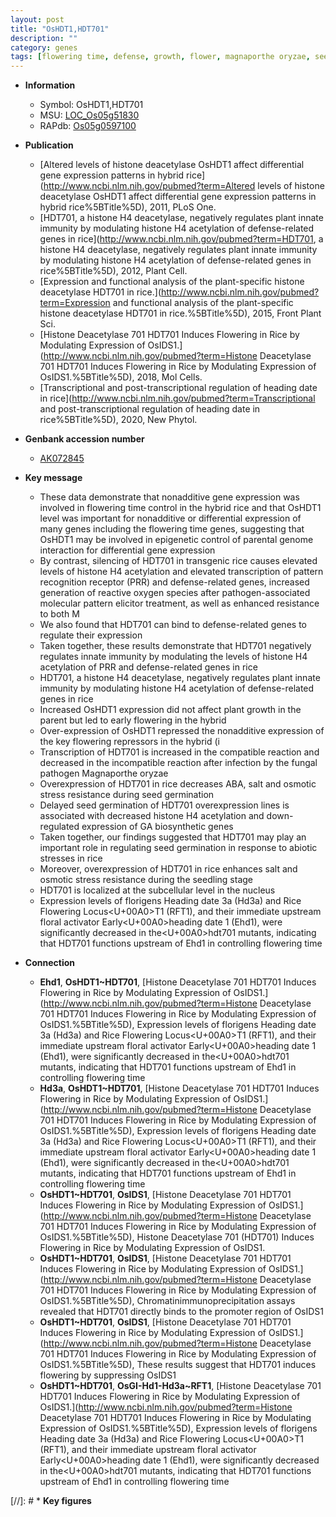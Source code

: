 ```yaml
---
layout: post
title: "OsHDT1,HDT701"
description: ""
category: genes
tags: [flowering time, defense, growth, flower, magnaporthe oryzae, seed, seedling, abiotic stress, salt, seed germination, stress,  ga , GA biosynthetic, GA, nucleus, biotic stress, resistance, floral, heading date]
---
```


* **Information**  
    + Symbol: OsHDT1,HDT701  
    + MSU: [LOC_Os05g51830](http://rice.plantbiology.msu.edu/cgi-bin/ORF_infopage.cgi?orf=LOC_Os05g51830)  
    + RAPdb: [Os05g0597100](http://rapdb.dna.affrc.go.jp/viewer/gbrowse_details/irgsp1?name=Os05g0597100)  

* **Publication**  
    + [Altered levels of histone deacetylase OsHDT1 affect differential gene expression patterns in hybrid rice](http://www.ncbi.nlm.nih.gov/pubmed?term=Altered levels of histone deacetylase OsHDT1 affect differential gene expression patterns in hybrid rice%5BTitle%5D), 2011, PLoS One.
    + [HDT701, a histone H4 deacetylase, negatively regulates plant innate immunity by modulating histone H4 acetylation of defense-related genes in rice](http://www.ncbi.nlm.nih.gov/pubmed?term=HDT701, a histone H4 deacetylase, negatively regulates plant innate immunity by modulating histone H4 acetylation of defense-related genes in rice%5BTitle%5D), 2012, Plant Cell.
    + [Expression and functional analysis of the plant-specific histone deacetylase HDT701 in rice.](http://www.ncbi.nlm.nih.gov/pubmed?term=Expression and functional analysis of the plant-specific histone deacetylase HDT701 in rice.%5BTitle%5D), 2015, Front Plant Sci.
    + [Histone Deacetylase 701 HDT701 Induces Flowering in Rice by Modulating Expression of OsIDS1.](http://www.ncbi.nlm.nih.gov/pubmed?term=Histone Deacetylase 701 HDT701 Induces Flowering in Rice by Modulating Expression of OsIDS1.%5BTitle%5D), 2018, Mol Cells.
    + [Transcriptional and post-transcriptional regulation of heading date in rice](http://www.ncbi.nlm.nih.gov/pubmed?term=Transcriptional and post-transcriptional regulation of heading date in rice%5BTitle%5D), 2020, New Phytol.

* **Genbank accession number**  
    + [AK072845](http://www.ncbi.nlm.nih.gov/nuccore/AK072845)

* **Key message**  
    + These data demonstrate that nonadditive gene expression was involved in flowering time control in the hybrid rice and that OsHDT1 level was important for nonadditive or differential expression of many genes including the flowering time genes, suggesting that OsHDT1 may be involved in epigenetic control of parental genome interaction for differential gene expression
    + By contrast, silencing of HDT701 in transgenic rice causes elevated levels of histone H4 acetylation and elevated transcription of pattern recognition receptor (PRR) and defense-related genes, increased generation of reactive oxygen species after pathogen-associated molecular pattern elicitor treatment, as well as enhanced resistance to both M
    + We also found that HDT701 can bind to defense-related genes to regulate their expression
    + Taken together, these results demonstrate that HDT701 negatively regulates innate immunity by modulating the levels of histone H4 acetylation of PRR and defense-related genes in rice
    + HDT701, a histone H4 deacetylase, negatively regulates plant innate immunity by modulating histone H4 acetylation of defense-related genes in rice
    + Increased OsHDT1 expression did not affect plant growth in the parent but led to early flowering in the hybrid
    + Over-expression of OsHDT1 repressed the nonadditive expression of the key flowering repressors in the hybrid (i
    + Transcription of HDT701 is increased in the compatible reaction and decreased in the incompatible reaction after infection by the fungal pathogen Magnaporthe oryzae
    + Overexpression of HDT701 in rice decreases ABA, salt and osmotic stress resistance during seed germination
    + Delayed seed germination of HDT701 overexpression lines is associated with decreased histone H4 acetylation and down-regulated expression of GA biosynthetic genes
    + Taken together, our findings suggested that HDT701 may play an important role in regulating seed germination in response to abiotic stresses in rice
    + Moreover, overexpression of HDT701 in rice enhances salt and osmotic stress resistance during the seedling stage
    + HDT701 is localized at the subcellular level in the nucleus
    + Expression levels of florigens Heading date 3a (Hd3a) and Rice Flowering Locus<U+00A0>T1 (RFT1), and their immediate upstream floral activator Early<U+00A0>heading date 1 (Ehd1), were significantly decreased in the<U+00A0>hdt701 mutants, indicating that HDT701 functions upstream of Ehd1 in controlling flowering time

* **Connection**  
    + __Ehd1__, __OsHDT1~HDT701__, [Histone Deacetylase 701 HDT701 Induces Flowering in Rice by Modulating Expression of OsIDS1.](http://www.ncbi.nlm.nih.gov/pubmed?term=Histone Deacetylase 701 HDT701 Induces Flowering in Rice by Modulating Expression of OsIDS1.%5BTitle%5D),  Expression levels of florigens Heading date 3a (Hd3a) and Rice Flowering Locus<U+00A0>T1 (RFT1), and their immediate upstream floral activator Early<U+00A0>heading date 1 (Ehd1), were significantly decreased in the<U+00A0>hdt701 mutants, indicating that HDT701 functions upstream of Ehd1 in controlling flowering time
    + __Hd3a__, __OsHDT1~HDT701__, [Histone Deacetylase 701 HDT701 Induces Flowering in Rice by Modulating Expression of OsIDS1.](http://www.ncbi.nlm.nih.gov/pubmed?term=Histone Deacetylase 701 HDT701 Induces Flowering in Rice by Modulating Expression of OsIDS1.%5BTitle%5D),  Expression levels of florigens Heading date 3a (Hd3a) and Rice Flowering Locus<U+00A0>T1 (RFT1), and their immediate upstream floral activator Early<U+00A0>heading date 1 (Ehd1), were significantly decreased in the<U+00A0>hdt701 mutants, indicating that HDT701 functions upstream of Ehd1 in controlling flowering time
    + __OsHDT1~HDT701__, __OsIDS1__, [Histone Deacetylase 701 HDT701 Induces Flowering in Rice by Modulating Expression of OsIDS1.](http://www.ncbi.nlm.nih.gov/pubmed?term=Histone Deacetylase 701 HDT701 Induces Flowering in Rice by Modulating Expression of OsIDS1.%5BTitle%5D), Histone Deacetylase 701 (HDT701) Induces Flowering in Rice by Modulating Expression of OsIDS1.
    + __OsHDT1~HDT701__, __OsIDS1__, [Histone Deacetylase 701 HDT701 Induces Flowering in Rice by Modulating Expression of OsIDS1.](http://www.ncbi.nlm.nih.gov/pubmed?term=Histone Deacetylase 701 HDT701 Induces Flowering in Rice by Modulating Expression of OsIDS1.%5BTitle%5D),  Chromatinimmunoprecipitation assays revealed that HDT701 directly binds to the promoter region of OsIDS1
    + __OsHDT1~HDT701__, __OsIDS1__, [Histone Deacetylase 701 HDT701 Induces Flowering in Rice by Modulating Expression of OsIDS1.](http://www.ncbi.nlm.nih.gov/pubmed?term=Histone Deacetylase 701 HDT701 Induces Flowering in Rice by Modulating Expression of OsIDS1.%5BTitle%5D),  These results suggest that HDT701 induces flowering by suppressing OsIDS1
    + __OsHDT1~HDT701__, __OsGI-Hd1-Hd3a~RFT1__, [Histone Deacetylase 701 HDT701 Induces Flowering in Rice by Modulating Expression of OsIDS1.](http://www.ncbi.nlm.nih.gov/pubmed?term=Histone Deacetylase 701 HDT701 Induces Flowering in Rice by Modulating Expression of OsIDS1.%5BTitle%5D),  Expression levels of florigens Heading date 3a (Hd3a) and Rice Flowering Locus<U+00A0>T1 (RFT1), and their immediate upstream floral activator Early<U+00A0>heading date 1 (Ehd1), were significantly decreased in the<U+00A0>hdt701 mutants, indicating that HDT701 functions upstream of Ehd1 in controlling flowering time

[//]: # * **Key figures**  


